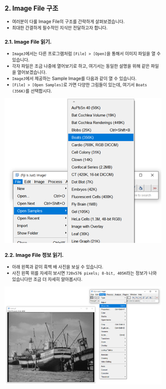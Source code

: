 ## 2. Image File 구조  
* 여러분이 다룰 Image File의 구조를 간략하게 살펴보겠습니다.  
* 최대한 간결하게 필수적인 지식만 전달하고자 합니다.  

### 2.1. Image File 읽기.  
* `ImageJ`에서는 다른 프로그램처럼 `[File] > [Open]`을 통해서 이미지 파일을 열 수 있습니다.  
* 각자 파일은 조금 나중에 열어보기로 하고, 여기서는 동일한 설명을 위해 같은 파일을 열어보겠습니다.  
* `ImageJ`에서 제공하는 Sample Image를 다음과 같이 열 수 있습니다.  
* `[File] > [Open Samples]`로 가면 다양한 그림들이 있는데, 여기서 `Boats (356K)`를 선택합시다.  

![image_0](/imagej_script_python/images/2_image_0.PNG)
<br>  

### 2.2. Image File 정보 읽기.  
* 아래 왼쪽과 같이 흑백 배 사진을 보실 수 있습니다.  
* 사진 왼쪽 위를 자세히 보시면 `720x576 pixels; 8-bit, 405K`라는 정보가 나와 있습니다만 조금 더 자세히 알아봅시다.  


![image_1](/imagej_script_python/images/2_image_1.PNG)
<br>  

